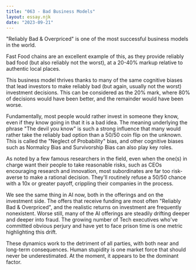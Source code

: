 ```yaml
---
title: "063 - Bad Business Models"
layout: essay.njk
date: "2023-09-21"
---
```


"Reliably Bad & Overpriced" is one of the most successful business models in the world.

Fast Food chains are an excellent example of this, as they provide reliably bad food (but also reliably not the worst), at a 20-40% markup relative to authentic local places.

This business model thrives thanks to many of the same cognitive biases that lead investors to make reliably bad (but again, usually not the worst) investment decisions. This can be considered as the 20% mark, where 80% of decisions would have been better, and the remainder would have been worse.

Fundamentally, most people would rather invest in someone they know, even if they know going in that it is a bad idea. The meaning underlying the phrase "The devil you know" is such a strong influence that many would rather take the reliably bad option than a 50/50 coin flip on the unknown. This is called the "Neglect of Probability" bias, and other cognitive biases such as Normalcy Bias and Survivorship Bias can also play key roles.

As noted by a few famous researchers in the field, even when the one(s) in charge want their people to take reasonable risks, such as CEOs encouraging research and innovation, most subordinates are far too risk-averse to make a rational decision. They'll routinely refuse a 50/50 chance with a 10x or greater payoff, crippling their companies in the process.

We see the same thing in AI now, both in the offerings and on the investment side. The offers that receive funding are most often "Reliably Bad & Overpriced", and the realistic returns on investment are frequently nonexistent. Worse still, many of the AI offerings are steadily drifting deeper and deeper into fraud. The growing number of Tech executives who've committed obvious perjury and have yet to face prison time is one metric highlighting this drift.

These dynamics work to the detriment of all parties, with both near and long-term consequences. Human stupidity is one market force that should never be underestimated. At the moment, it appears to be the dominant factor.
